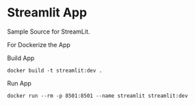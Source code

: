 # Streamlit App

Sample Source for StreamLit.

For Dockerize the App

Build App

```
docker build -t streamlit:dev .
```

Run App 

```
docker run --rm -p 8501:8501 --name streamlit streamlit:dev
```